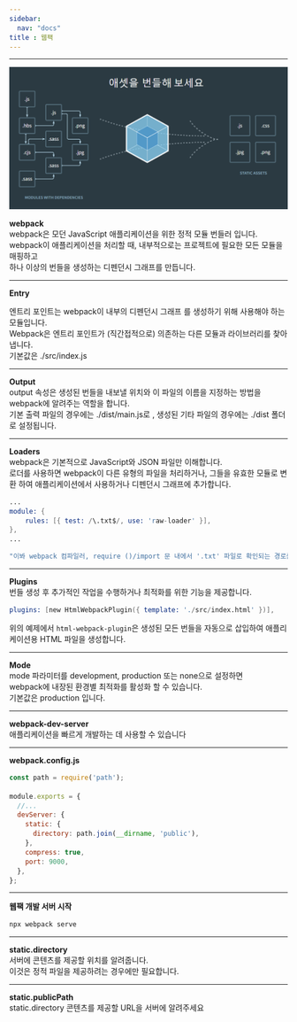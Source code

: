 ```yaml
---
sidebar:
  nav: "docs"
title : 웹팩
---
```


---

![](../assets/images/2023-07-14-01-25-34.png)

**webpack**  
webpack은 모던 JavaScript 애플리케이션을 위한 정적 모듈 번들러 입니다.   
webpack이 애플리케이션을 처리할 때, 내부적으로는 프로젝트에 필요한 모든 모듈을 매핑하고   
하나 이상의 번들을 생성하는 디펜던시 그래프를 만듭니다.    

---

**Entry**   

엔트리 포인트는 webpack이 내부의 디펜던시 그래프 를 생성하기 위해 사용해야 하는 모듈입니다.   
Webpack은 엔트리 포인트가 (직간접적으로) 의존하는 다른 모듈과 라이브러리를 찾아냅니다.   
기본값은 ./src/index.js

---

**Output**   
output 속성은 생성된 번들을 내보낼 위치와 이 파일의 이름을 지정하는 방법을 webpack에 알려주는 역할을 합니다.   
기본 출력 파일의 경우에는 ./dist/main.js로 , 생성된 기타 파일의 경우에는 ./dist 폴더로 설정됩니다.    

---

**Loaders**   
webpack은 기본적으로 JavaScript와 JSON 파일만 이해합니다.   
로더를 사용하면 webpack이 다른 유형의 파일을 처리하거나, 그들을 유효한 모듈로 변환 하여 애플리케이션에서 사용하거나 디펜던시 그래프에 추가합니다.    

```s
...
module: {
    rules: [{ test: /\.txt$/, use: 'raw-loader' }],
},
...
```
```s
"이봐 webpack 컴파일러, require ()/import 문 내에서 '.txt' 파일로 확인되는 경로를 발견하면 번들에 추가하기 전에 raw-loader를 사용하여 변환해."
```

---

**Plugins**   
번들 생성 후 추가적인 작업을 수행하거나 최적화를 위한 기능을 제공합니다.   

```s
plugins: [new HtmlWebpackPlugin({ template: './src/index.html' })],
```
위의 예제에서 `html-webpack-plugin`은 생성된 모든 번들을 자동으로 삽입하여 애플리케이션용 HTML 파일을 생성합니다.   

---

**Mode**   
mode 파라미터를 development, production 또는 none으로 설정하면   
webpack에 내장된 환경별 최적화를 활성화 할 수 있습니다.   
기본값은 production 입니다.   

---

**webpack-dev-server**    
애플리케이션을 빠르게 개발하는 데 사용할 수 있습니다   

---

**webpack.config.js**   

```javascript
const path = require('path');

module.exports = {
  //...
  devServer: {
    static: {
      directory: path.join(__dirname, 'public'),
    },
    compress: true,
    port: 9000,
  },
};
```

---

**웹팩 개발 서버 시작**   
```s
npx webpack serve
```

---

**static.directory**   
서버에 콘텐츠를 제공할 위치를 알려줍니다.   
이것은 정적 파일을 제공하려는 경우에만 필요합니다.   

---
 
**static.publicPath**    
static.directory 콘텐츠를 제공할 URL을 서버에 알려주세요   

